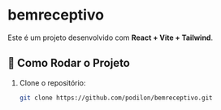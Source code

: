 # bemreceptivo

Este é um projeto desenvolvido com **React + Vite + Tailwind**.

## 🚀 Como Rodar o Projeto

1. Clone o repositório:

   ```sh
   git clone https://github.com/podilon/bemreceptivo.git
